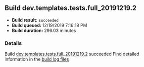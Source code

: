 ## Build dev.templates.tests.full_20191219.2
- **Build result:** `succeeded`
- **Build queued:** 12/19/2019 7:16:18 PM
- **Build duration:** 296.03 minutes
### Details
Build [dev.templates.tests.full_20191219.2](https://winappstudio.visualstudio.com/web/build.aspx?pcguid=a4ef43be-68ce-4195-a619-079b4d9834c2&builduri=vstfs%3a%2f%2f%2fBuild%2fBuild%2f32425) succeeded
Find detailed information in the [build log files]()
